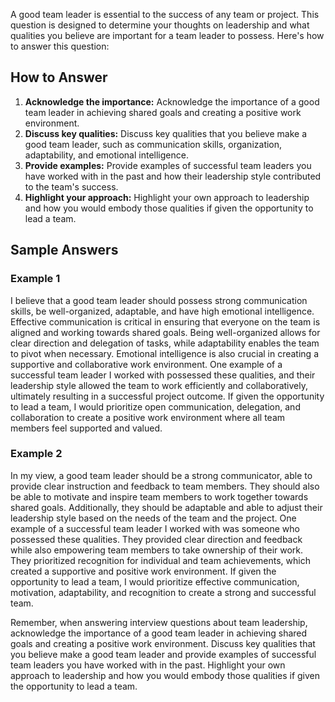 
A good team leader is essential to the success of any team or project. This question is designed to determine your thoughts on leadership and what qualities you believe are important for a team leader to possess. Here's how to answer this question:

How to Answer
-------------

1. **Acknowledge the importance:** Acknowledge the importance of a good team leader in achieving shared goals and creating a positive work environment.
2. **Discuss key qualities:** Discuss key qualities that you believe make a good team leader, such as communication skills, organization, adaptability, and emotional intelligence.
3. **Provide examples:** Provide examples of successful team leaders you have worked with in the past and how their leadership style contributed to the team's success.
4. **Highlight your approach:** Highlight your own approach to leadership and how you would embody those qualities if given the opportunity to lead a team.

Sample Answers
--------------

### Example 1

I believe that a good team leader should possess strong communication skills, be well-organized, adaptable, and have high emotional intelligence. Effective communication is critical in ensuring that everyone on the team is aligned and working towards shared goals. Being well-organized allows for clear direction and delegation of tasks, while adaptability enables the team to pivot when necessary. Emotional intelligence is also crucial in creating a supportive and collaborative work environment. One example of a successful team leader I worked with possessed these qualities, and their leadership style allowed the team to work efficiently and collaboratively, ultimately resulting in a successful project outcome. If given the opportunity to lead a team, I would prioritize open communication, delegation, and collaboration to create a positive work environment where all team members feel supported and valued.

### Example 2

In my view, a good team leader should be a strong communicator, able to provide clear instruction and feedback to team members. They should also be able to motivate and inspire team members to work together towards shared goals. Additionally, they should be adaptable and able to adjust their leadership style based on the needs of the team and the project. One example of a successful team leader I worked with was someone who possessed these qualities. They provided clear direction and feedback while also empowering team members to take ownership of their work. They prioritized recognition for individual and team achievements, which created a supportive and positive work environment. If given the opportunity to lead a team, I would prioritize effective communication, motivation, adaptability, and recognition to create a strong and successful team.

Remember, when answering interview questions about team leadership, acknowledge the importance of a good team leader in achieving shared goals and creating a positive work environment. Discuss key qualities that you believe make a good team leader and provide examples of successful team leaders you have worked with in the past. Highlight your own approach to leadership and how you would embody those qualities if given the opportunity to lead a team.
